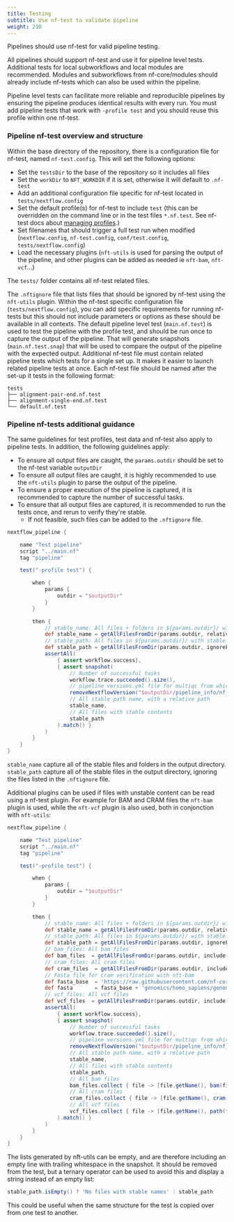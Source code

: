 ```yaml
---
title: Testing
subtitle: Use nf-test to validate pipeline
weight: 210
---
```


Pipelines should use nf-test for valid pipeline testing.

All pipelines should support nf-test and use it for pipeline level tests.
Additional tests for local subworkflows and local modules are recommended.
Modules and subworkflows from nf-core/modules should already include nf-tests which can also be used within the pipeline.

Pipeline level tests can facilitate more reliable and reproducible pipelines by ensuring the pipeline produces identical results with every run.
You must add pipeline tests that work with `-profile test` and you should reuse this profile within one nf-test.

### Pipeline nf-test overview and structure

Within the base directory of the repository, there is a configuration file for nf-test, named `nf-test.config`.
This will set the following options:

- Set the `testsDir` to the base of the repository so it includes all files
- Set the `workDir` to `NFT_WORKDIR` if it is set, otherwise it will default to `.nf-test`
- Add an additional configuration file specific for nf-test located in `tests/nextflow.config`
- Set the default profile(s) for nf-test to include `test` (this can be overridden on the command line or in the test files `*.nf.test`. See nf-test docs about [managing profiles](https://www.nf-test.com/docs/configuration/#managing-profiles).)
- Set filenames that should trigger a full test run when modified (`nextflow.config`, `nf-test.config`, `conf/test.config`, `tests/nextflow.config`)
- Load the necessary plugins (`nft-utils` is used for parsing the output of the pipeline, and other plugins can be added as needed ie `nft-bam`, `nft-vcf`...)

The `tests/` folder contains all nf-test related files.

The `.nftignore` file that lists files that should be ignored by nf-test using the `nft-utils` plugin.
Within the nf-test specific configuration file (`tests/nextflow.config`), you can add specific requirements for running nf-tests but this should not include parameters or options as these should be available in all contexts.
The default pipeline level test (`main.nf.test`) is used to test the pipeline with the profile test, and should be run once to capture the output of the pipeline.
That will generate snapshots (`main.nf.test.snap`) that will be used to compare the output of the pipeline with the expected output.
Additional nf-test file must contain related pipeline tests which tests for a single set up.
It makes it easier to launch related pipeline tests at once.
Each nf-test file should be named after the set-up it tests in the following format:

```tree
tests
├── alignment-pair-end.nf.test
├── alignment-single-end.nf.test
└── default.nf.test
```

### Pipeline nf-tests additional guidance

The same guidelines for test profiles, test data and nf-test also apply to pipeline tests.
In addition, the following guidelines apply:

- To ensure all output files are caught, the `params.outdir` should be set to the nf-test variable `outputDir`
- To ensure all output files are caught, it is highly recommended to use the `nft-utils` plugin to parse the output of the pipeline.
- To ensure a proper execution of the pipeline is captured, it is recommended to capture the number of successful tasks.
- To ensure that all output files are captured, it is recommended to run the tests once, and rerun to verify they're stable.
  - If not feasible, such files can be added to the `.nftignore` file.

```groovy title="main.nf.test"
nextflow_pipeline {

    name "Test pipeline"
    script "../main.nf"
    tag "pipeline"

    test("-profile test") {

        when {
            params {
                outdir = "$outputDir"
            }
        }

        then {
            // stable_name: All files + folders in ${params.outdir}/ with a stable name
            def stable_name = getAllFilesFromDir(params.outdir, relative: true, includeDir: true, ignore: ['pipeline_info/*.{html,json,txt}'])
            // stable_path: All files in ${params.outdir}/ with stable content
            def stable_path = getAllFilesFromDir(params.outdir, ignoreFile: 'tests/.nftignore')
            assertAll(
                { assert workflow.success},
                { assert snapshot(
                    // Number of successful tasks
                    workflow.trace.succeeded().size(),
                    // pipeline versions.yml file for multiqc from which Nextflow version is removed because we tests pipelines on multiple Nextflow versions
                    removeNextflowVersion("$outputDir/pipeline_info/nf_core_{{ short_name }}_software_mqc_versions.yml"),
                    // All stable path name, with a relative path
                    stable_name,
                    // All files with stable contents
                    stable_path
                ).match() }
            )
        }
    }
}
```

`stable_name` capture all of the stable files and folders in the output directory.
`stable_path` capture all of the stable files in the output directory, ignoring the files listed in the `.nftignore` file.

Additional plugins can be used if files with unstable content can be read using a nf-test plugin.
For example for BAM and CRAM files the `nft-bam` plugin is used, while the `nft-vcf` plugin is also used, both in conjonction with `nft-utils`:

```groovy
nextflow_pipeline {

    name "Test pipeline"
    script "../main.nf"
    tag "pipeline"

    test("-profile test") {

        when {
            params {
                outdir = "$outputDir"
            }
        }

        then {
            // stable_name: All files + folders in ${params.outdir}/ with a stable name
            def stable_name = getAllFilesFromDir(params.outdir, relative: true, includeDir: true, ignore: ['pipeline_info/*.{html,json,txt}'])
            // stable_path: All files in ${params.outdir}/ with stable content
            def stable_path = getAllFilesFromDir(params.outdir, ignoreFile: 'tests/.nftignore')
            // bam_files: All bam files
            def bam_files  = getAllFilesFromDir(params.outdir, include: ['**/*.bam'])
            // cram_files: All cram files
            def cram_files  = getAllFilesFromDir(params.outdir, include: ['**/*.cram'])
            // Fasta file for cram verification with nft-bam
            def fasta_base  = 'https://raw.githubusercontent.com/nf-core/test-datasets/modules/data/'
            def fasta       = fasta_base + 'genomics/homo_sapiens/genome/genome.fasta'
            // vcf_files: All vcf files
            def vcf_files  = getAllFilesFromDir(params.outdir, include: ['**/*.vcf.gz'])
            assertAll(
                { assert workflow.success},
                { assert snapshot(
                    // Number of successful tasks
                    workflow.trace.succeeded().size(),
                    // pipeline versions.yml file for multiqc from which Nextflow version is removed because we tests pipelines on multiple Nextflow versions
                    removeNextflowVersion("$outputDir/pipeline_info/nf_core_{{ short_name }}_software_mqc_versions.yml"),
                    // All stable path name, with a relative path
                    stable_name,
                    // All files with stable contents
                    stable_path,
                    // All bam files
                    bam_files.collect { file -> [file.getName(), bam(file.toString()).readsMD5] },
                    // All cram files
                    cram_files.collect { file -> [file.getName(), cram(file.toString(), fasta).readsMD5] },
                    // All vcf files
                    vcf_files.collect { file -> [file.getName(), path(file.toString()).vcf.variantsMD5] }
                ).match() }
            )
        }
    }
}
```

The lists generated by nft-utils can be empty, and are therefore including an empty line with trailing whitespace in the snapshot.
It should be removed from the test, but a ternary operator can be used to avoid this and display a string instead of an empty list:

```groovy
stable_path.isEmpty() ? 'No files with stable names' : stable_path
```

This could be useful when the same structure for the test is copied over from one test to another.
